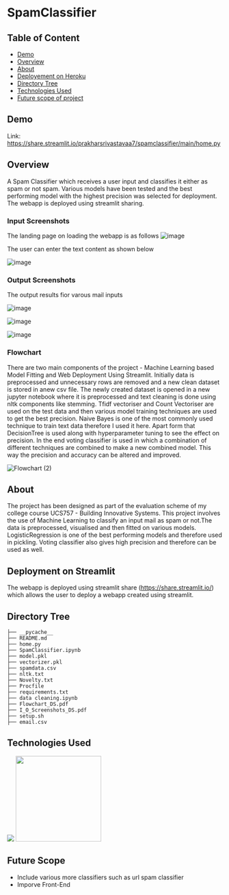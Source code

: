 # SpamClassifier

## Table of Content
  * [Demo](#demo)
  * [Overview](#overview)
  * [About](#About)
  * [Deployement on Heroku](#deployement-on-streamlit)
  * [Directory Tree](#directory-tree)
  * [Technologies Used](#technologies-used)
  * [Future scope of project](#future-scope)


## Demo
Link: https://share.streamlit.io/prakharsrivastavaa7/spamclassifier/main/home.py


## Overview
A Spam Classifier which receives a user input and classifies it either as spam or not spam. Various models have been tested and the best performing model with the highest precision was selected for deployment. The webapp is deployed using streamlit sharing.

### Input Screenshots      
The landing page on loading the webapp is as follows
![image](https://user-images.githubusercontent.com/63156822/137364263-d28178e4-eeae-41b4-8596-e2bcf0d9cc9a.png)

The user can enter the text content as shown below

![image](https://user-images.githubusercontent.com/63156822/137364297-605efe03-6706-4381-b4ba-c69d04256c02.png)



### Output Screenshots
The output results fior varous mail inputs

![image](https://user-images.githubusercontent.com/63156822/137364341-628a038d-7c6b-43ad-90ab-c738f691840d.png)

![image](https://user-images.githubusercontent.com/63156822/137364363-13afff1b-5afd-41c2-abbf-94a6be71e135.png)

![image](https://user-images.githubusercontent.com/63156822/137364388-e6b48f43-22b6-449e-9568-e965fc606940.png)


  ### Flowchart
There are two main components of the project - Machine Learning based Model Fitting and Web Deployment Using Streamlit.
Initially data is preprocessed and unnecessary rows are removed and a new clean dataset is stored in anew csv file. 
The newly created dataset is opened in a new jupyter notebook where it is preprocessed and text cleaning is done using nltk components like stemming. 
Tfidf vectoriser and Count Vectoriser are used on the test data and then various model training techniques are used to get the best precision. Naive Bayes is one of the most commonly used technique to train text data therefore I used it here. Apart form that DecisionTree is used along with hyperparameter tuning to see the effect on precision. In the end voting classifier is used in which a combination of different techniques are combined to make a new combined model. This way the precision and accuracy can be altered and improved.

![Flowchart (2)](https://user-images.githubusercontent.com/63156822/137371174-9cb63cf4-c4d1-48b4-896e-93a902319297.png)


## About
The project has been designed as part of the evaluation scheme of my college course UCS757 - Building Innovative Systems. This project involves the use of Machine Learning to classify an input mail as spam or not.The data is preprocessed, visualised and then fitted on various models. LogisticRegression is one of the best performing models and therefore used in pickling. Voting classifier also gives high precision and therefore can be used as well.


## Deployment on Streamlit
The webapp is deployed using streamlit share (https://share.streamlit.io/) which allows the user to deploy a webapp created using streamlit.

## Directory Tree 
```
├── __pycache__
├── README.md
├── home.py
├── SpamClassifier.ipynb		
├── model.pkl
├── vectorizer.pkl
├── spamdata.csv
├── nltk.txt
├── Novelty.txt
├── Procfile
├── requirements.txt
├── data cleaning.ipynb
├── Flowchart_DS.pdf
├── I_O_Screenshots_DS.pdf
├── setup.sh
├── email.csv
```

## Technologies Used

![](https://forthebadge.com/images/badges/made-with-python.svg)
 [<img target="_blank" src="https://scikit-learn.org/stable/_static/scikit-learn-logo-small.png" width=200>](https://scikit-learn.org/stable/) 
 
 
 ## Future Scope

* Include various more classifiers such as url spam classifier
* Imporve Front-End 


